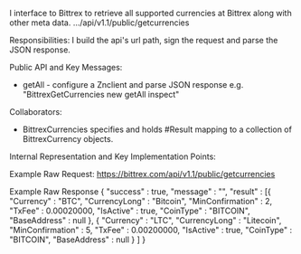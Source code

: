 I interface to Bittrex to retrieve all supported currencies at Bittrex along with other meta data.
.../api/v1.1/public/getcurrencies

Responsibilities: 
I build the api's url path, sign the request and parse the JSON response.

Public API and Key Messages:
- getAll - configure a Znclient and parse JSON response
  e.g. "BittrexGetCurrencies new getAll inspect"
 

Collaborators: 
- BittrexCurrencies specifies and holds #Result mapping to a collection of BittrexCurrency objects. 

Internal Representation and Key Implementation Points:

Example Raw Request:
https://bittrex.com/api/v1.1/public/getcurrencies    

Example Raw Response
{
	"success" : true,
	"message" : "",
	"result" : [{
			"Currency" : "BTC",
			"CurrencyLong" : "Bitcoin",
			"MinConfirmation" : 2,
			"TxFee" : 0.00020000,
			"IsActive" : true,
			"CoinType" : "BITCOIN",
			"BaseAddress" : null
		}, {
			"Currency" : "LTC",
			"CurrencyLong" : "Litecoin",
			"MinConfirmation" : 5,
			"TxFee" : 0.00200000,
			"IsActive" : true,
			"CoinType" : "BITCOIN",
			"BaseAddress" : null
		}
    ]
}